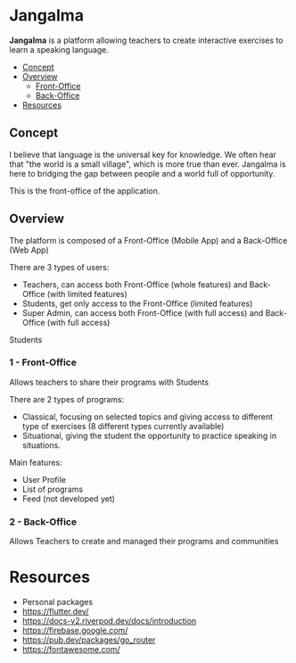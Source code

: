 # Jangalma

**Jangalma** is a platform allowing teachers to create interactive exercises to learn a speaking language.

- [Concept](#Concept)
- [Overview](#Overview)
  - [Front-Office](#Front-Office)
  - [Back-Office](#Back-Office)
- [Resources](#Resources)


## Concept
I believe that language is the universal key for knowledge. 
We often hear that "the world is a small village", which is more true than ever.
Jangalma is here to bridging the gap between people and a world full of opportunity. 

This is the front-office of the application.

## Overview
The platform is composed of a Front-Office (Mobile App) and a Back-Office (Web App)

There are 3 types of users:
- Teachers, can access both Front-Office (whole features) and Back-Office (with limited features)
- Students, get only access to the Front-Office (limited features)
- Super Admin, can access both Front-Office (with full access) and Back-Office (with full access)

Students 

### 1 - Front-Office
Allows teachers to share their programs with Students

There are 2 types of programs:
- Classical, focusing on selected topics and giving access to different type of exercises (8 different types currently available)
- Situational, giving the student the opportunity to practice speaking in situations.

Main features:
- User Profile
- List of programs
- Feed (not developed yet)

### 2 - Back-Office
Allows Teachers to create and managed their programs and communities

# Resources

- Personal packages
- https://flutter.dev/
- https://docs-v2.riverpod.dev/docs/introduction
- https://firebase.google.com/
- https://pub.dev/packages/go_router
- https://fontawesome.com/
